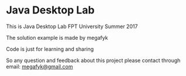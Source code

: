# Java Desktop Lab

This is Java Desktop Lab FPT University Summer 2017

The solution example is made by megafyk

Code is just for learning and sharing

So any question and feedback about this project please contact through email: megafyk@gmail.com
